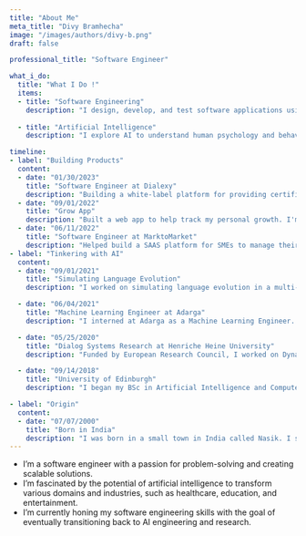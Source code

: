 ```yaml
---
title: "About Me"
meta_title: "Divy Bramhecha"
image: "/images/authors/divy-b.png"
draft: false

professional_title: "Software Engineer"

what_i_do:
  title: "What I Do !"
  items:
  - title: "Software Engineering"
    description: "I design, develop, and test software applications using various technologies and frameworks, such as Python, Django, React, and AWS."
  
  - title: "Artificial Intelligence"
    description: "I explore AI to understand human psychology and behavior, and to create intelligent systems that can help solve real-world problems."

timeline:
- label: "Building Products"
  content:
  - date: "01/30/2023"
    title: "Software Engineer at Dialexy"
    description: "Building a white-label platform for providing certified translation services. I'm working on building the core product, including the customisable workflow and theming engine, and the translation review tool"
  - date: "09/01/2022"
    title: "Grow App"
    description: "Built a web app to help track my personal growth. I'm using the app to track my daily habits, to journal my thoughts and ideas, and plan my tasks and goals."
  - date: "06/11/2022"
    title: "Software Engineer at MarktoMarket"
    description: "Helped build a SAAS platform for SMEs to manage their cap table, valuations, and fundraising. I worked on building the core product, including the cap table, valuations, and fundraising modules. I also worked on building the data pipeline to ingest and process data from various sources, such as Companies House, and Crunchbase."
- label: "Tinkering with AI"
  content:
  - date: "09/01/2021"
    title: "Simulating Language Evolution"
    description: "I worked on simulating language evolution in a multi-agent environment. I used reinforcement learning to study how language can be used as a tool for agents to accomplish tasks in their environment, and show that structure naturally emerges, leading to the development of compositional language for describing and generalising about unseen objects."

  - date: "06/04/2021"
    title: "Machine Learning Engineer at Adarga"
    description: "I interned at Adarga as a Machine Learning Engineer. I worked on developing and deploying machine learning models for the defence and security industry. Particularly, in solving correferencing problems in unstructured text data."

  - date: "05/25/2020"
    title: "Dialog Systems Research at Henriche Heine University"
    description: "Funded by European Research Council, I worked on Dynamic Dialogue Modelling (DYMO). Typically, dialogue systems were built for fixed domains, requiring a new data set every time the domain changes. I worked on developing a dialogue system that can expand dynamically and span the problem of operating with dynamic knowledge, dynamic policies, rich user models and sophisticated measures of quality."

  - date: "09/14/2018"
    title: "University of Edinburgh"
    description: "I began my BSc in Artificial Intelligence and Computer Science at the University of Edinburgh. I learned about the fundamentals of AI, including machine learning, natural language processing, and computer vision."

- label: "Origin"
  content:
  - date: "07/07/2000"
    title: "Born in India"
    description: "I was born in a small town in India called Nasik. I spent my first 18 years contemplating the meaning of life and the universe."
---
```


- I’m a software engineer with a passion for problem-solving and creating scalable solutions.
- I’m fascinated by the potential of artificial intelligence to transform various domains and industries, such as healthcare, education, and entertainment.
- I’m currently honing my software engineering skills with the goal of eventually transitioning back to AI engineering and research.
